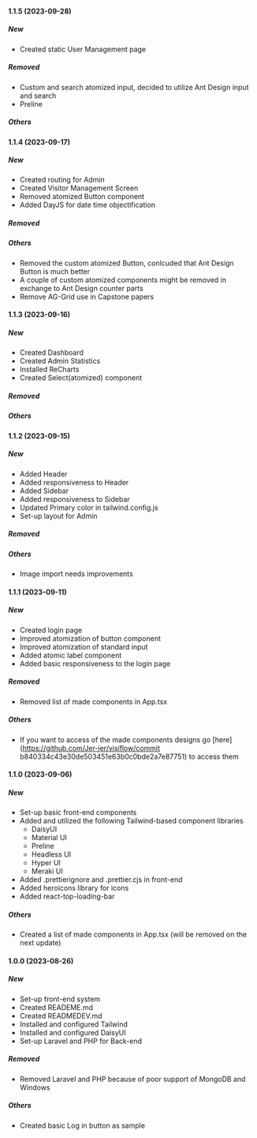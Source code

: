 #### 1.1.5 (2023-09-28)

##### New

- Created static User Management page

##### Removed

- Custom and search atomized input, decided to utilize Ant Design input and search
- Preline

##### Others

#### 1.1.4 (2023-09-17)

##### New

- Created routing for Admin
- Created Visitor Management Screen
- Removed atomized Button component
- Added DayJS for date time objectification

##### Removed

##### Others

- Removed the custom atomized Button, conlcuded that Ant Design Button is much better
- A couple of custom atomized components might be removed in exchange to Ant Design counter parts
- Remove AG-Grid use in Capstone papers

#### 1.1.3 (2023-09-16)

##### New

- Created Dashboard
- Created Admin Statistics
- Installed ReCharts
- Created Select(atomized) component

##### Removed

##### Others

#### 1.1.2 (2023-09-15)

##### New

- Added Header
- Added responsiveness to Header
- Added Sidebar
- Added responsiveness to Sidebar
- Updated Primary color in tailwind.config.js
- Set-up layout for Admin

##### Removed

##### Others

- Image import needs improvements

#### 1.1.1 (2023-09-11)

##### New

- Created login page
- Improved atomization of button component
- Improved atomization of standard input
- Added atomic label component
- Added basic responsiveness to the login page

##### Removed

- Removed list of made components in App.tsx

##### Others

- If you want to access of the made components designs go [here](https://github.com/Jer-jer/visiflow/commit b840334c43e30de503451e63b0c0bde2a7e87751) to access them

#### 1.1.0 (2023-09-06)

##### New

- Set-up basic front-end components
- Added and utilized the following Tailwind-based component libraries
  - DaisyUI
  - Material UI
  - Preline
  - Headless UI
  - Hyper UI
  - Meraki UI
- Added .prettierignore and .prettier.cjs in front-end
- Added heroicons library for icons
- Added react-top-loading-bar

##### Others

- Created a list of made components in App.tsx (will be removed on the next update)

#### 1.0.0 (2023-08-26)

##### New

- Set-up front-end system
- Created READEME.md
- Created READMEDEV.md
- Installed and configured Tailwind
- Installed and configured DaisyUI
- Set-up Laravel and PHP for Back-end

##### Removed

- Removed Laravel and PHP because of poor support of MongoDB and Windows

##### Others

- Created basic Log in button as sample
